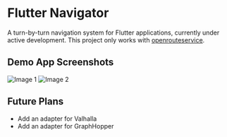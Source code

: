 # Flutter Navigator
A turn-by-turn navigation system for Flutter applications, currently under active development. This project only works with [openrouteservice](https://github.com/GIScience/openrouteservice).

## Demo App Screenshots
![Image 1](https://pub-025eba96160d45eb8b4d209ff55bfdc6.r2.dev/Screenshot_2024-11-06-00-03-46-782_com.example.example.jpg)
![Image 2](https://pub-025eba96160d45eb8b4d209ff55bfdc6.r2.dev/Screenshot_2024-11-06-00-03-51-238_com.example.example.jpg)

## Future Plans
- Add an adapter for Valhalla
- Add an adapter for GraphHopper
